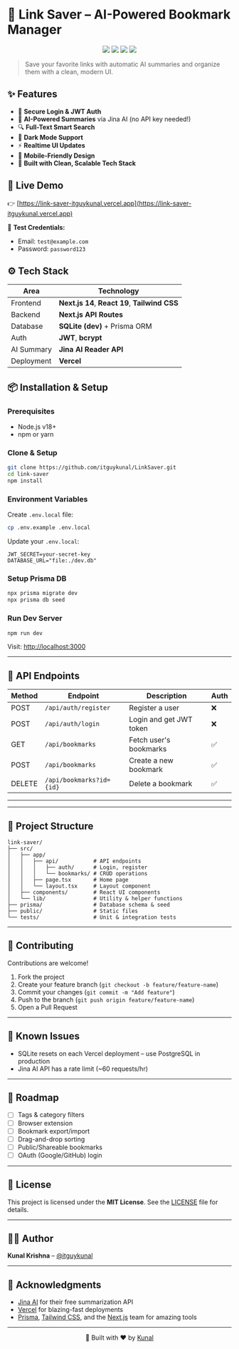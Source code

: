 # 🔖 Link Saver – AI-Powered Bookmark Manager

<div align="center">
  <img src="https://img.shields.io/badge/Next.js-14-black?style=for-the-badge&logo=next.js" />
  <img src="https://img.shields.io/badge/React-19-61DAFB?style=for-the-badge&logo=react" />
  <img src="https://img.shields.io/badge/Tailwind-3.4-38B2AC?style=for-the-badge&logo=tailwind-css" />
  <img src="https://img.shields.io/badge/Prisma-ORM-2D3748?style=for-the-badge&logo=prisma" />
</div>

> Save your favorite links with automatic AI summaries and organize them with a clean, modern UI.

## ✨ Features

- 🔐 **Secure Login & JWT Auth**
- 🤖 **AI-Powered Summaries** via Jina AI (no API key needed!)
- 🔍 **Full-Text Smart Search**
- 🌙 **Dark Mode Support**
- ⚡ **Realtime UI Updates**
- 📱 **Mobile-Friendly Design**
- 🧠 **Built with Clean, Scalable Tech Stack**

## 🚀 Live Demo

👉 [https://link-saver-itguykunal.vercel.app](https://link-saver-itguykunal.vercel.app)

🧪 **Test Credentials:**
- Email: `test@example.com`
- Password: `password123`


## ⚙️ Tech Stack

| Area         | Technology                  |
|--------------|-----------------------------|
| Frontend     | **Next.js 14**, **React 19**, **Tailwind CSS** |
| Backend      | **Next.js API Routes**      |
| Database     | **SQLite (dev)** + Prisma ORM |
| Auth         | **JWT**, **bcrypt**         |
| AI Summary   | **Jina AI Reader API**      |
| Deployment   | **Vercel**                  |


## 📦 Installation & Setup

### Prerequisites

- Node.js v18+
- npm or yarn

### Clone & Setup

```bash
git clone https://github.com/itguykunal/LinkSaver.git
cd link-saver
npm install
````

### Environment Variables

Create `.env.local` file:

```bash
cp .env.example .env.local
```

Update your `.env.local`:

```env
JWT_SECRET=your-secret-key
DATABASE_URL="file:./dev.db"
```

### Setup Prisma DB

```bash
npx prisma migrate dev
npx prisma db seed
```

### Run Dev Server

```bash
npm run dev
```

Visit: [http://localhost:3000](http://localhost:3000)

---

## 🔧 API Endpoints

| Method | Endpoint                 | Description             | Auth |
| ------ | ------------------------ | ----------------------- | ---- |
| POST   | `/api/auth/register`     | Register a user         | ❌    |
| POST   | `/api/auth/login`        | Login and get JWT token | ❌    |
| GET    | `/api/bookmarks`         | Fetch user's bookmarks  | ✅    |
| POST   | `/api/bookmarks`         | Create a new bookmark   | ✅    |
| DELETE | `/api/bookmarks?id={id}` | Delete a bookmark       | ✅    |

---

---

## 📁 Project Structure

```
link-saver/
├── src/
│   ├── app/
│   │   ├── api/           # API endpoints
│   │   │   ├── auth/      # Login, register
│   │   │   └── bookmarks/ # CRUD operations
│   │   ├── page.tsx       # Home page
│   │   └── layout.tsx     # Layout component
│   ├── components/        # React UI components
│   └── lib/               # Utility & helper functions
├── prisma/                # Database schema & seed
├── public/                # Static files
└── tests/                 # Unit & integration tests
```

---

## 🤝 Contributing

Contributions are welcome!

1. Fork the project
2. Create your feature branch (`git checkout -b feature/feature-name`)
3. Commit your changes (`git commit -m "Add feature"`)
4. Push to the branch (`git push origin feature/feature-name`)
5. Open a Pull Request

---

## 🐛 Known Issues

* SQLite resets on each Vercel deployment – use PostgreSQL in production
* Jina AI API has a rate limit (\~60 requests/hr)

---

## 🚧 Roadmap

* [ ] Tags & category filters
* [ ] Browser extension
* [ ] Bookmark export/import
* [ ] Drag-and-drop sorting
* [ ] Public/Shareable bookmarks
* [ ] OAuth (Google/GitHub) login

---

## 📝 License

This project is licensed under the **MIT License**.
See the [LICENSE](LICENSE) file for details.

---

## 👨‍💻 Author

**Kunal Krishna** – [@itguykunal](https://github.com/itguykunal)

---

## 🙏 Acknowledgments

* [Jina AI](https://jina.ai/) for their free summarization API
* [Vercel](https://vercel.com) for blazing-fast deployments
* [Prisma](https://prisma.io), [Tailwind CSS](https://tailwindcss.com), and the [Next.js](https://nextjs.org) team for amazing tools

---

<div align="center">
  🚀 Built with ❤️ by <a href="https://github.com/itguykunal">Kunal</a>
</div>
